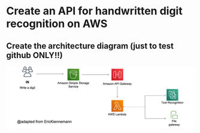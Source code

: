 # Create an API for handwritten digit recognition on AWS

## Create the architecture diagram (just to test github ONLY!!)

![](.//media/image01.png)
